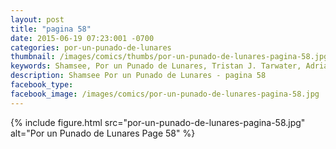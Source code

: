 ```yaml
---
layout: post
title: "pagina 58"
date: 2015-06-19 07:23:001 -0700
categories: por-un-punado-de-lunares
thumbnail: /images/comics/thumbs/por-un-punado-de-lunares-pagina-58.jpg
keywords: Shamsee, Por un Punado de Lunares, Tristan J. Tarwater, Adrian Ricker
description: Shamsee Por un Punado de Lunares - pagina 58
facebook_type: 
facebook_image: /images/comics/por-un-punado-de-lunares-pagina-58.jpg
---
```

{% include figure.html src="por-un-punado-de-lunares-pagina-58.jpg" alt="Por un Punado de Lunares Page 58" %}